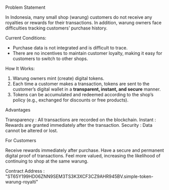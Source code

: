 Problem Statement

In Indonesia, many small shop (warung) customers do not receive any royalties or rewards for their transactions.
In addition, warung owners face difficulties tracking customers’ purchase history.

Current Conditions:
- Purchase data is not integrated and is difficult to trace.
- There are no incentives to maintain customer loyalty, making it easy for customers to switch to other shops.

How It Works:

1. Warung owners mint (create) digital tokens.
2. Each time a customer makes a transaction, tokens are sent to the customer’s digital wallet in a **transparent, instant, and secure** manner.
3. Tokens can be accumulated and redeemed according to the shop’s policy (e.g., exchanged for discounts or free products).

Advantages

Transparency : All transactions are recorded on the blockchain.
Instant : Rewards are granted immediately after the transaction.
Security : Data cannot be altered or lost.

For Customers

Receive rewards immediately after purchase.
Have a secure and permanent digital proof of transactions.
Feel more valued, increasing the likelihood of continuing to shop at the same warung.

Contract Address : "ST65Y199HD06ZNN9SEM3TS3K3XCF3CZ9AHR945BV.simple-token-warung-royalti"
